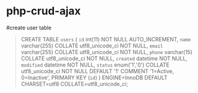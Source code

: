 # php-crud-ajax
#create user table
>CREATE TABLE `users` (
 `id` int(11) NOT NULL AUTO_INCREMENT,
 `name` varchar(255) COLLATE utf8_unicode_ci NOT NULL,
 `email` varchar(255) COLLATE utf8_unicode_ci NOT NULL,
 `phone` varchar(15) COLLATE utf8_unicode_ci NOT NULL,
 `created` datetime NOT NULL,
 `modified` datetime NOT NULL,
 `status` enum('1','0') COLLATE utf8_unicode_ci NOT NULL DEFAULT '1' COMMENT '1=Active, 0=Inactive',
 PRIMARY KEY (`id`)
) ENGINE=InnoDB DEFAULT CHARSET=utf8 COLLATE=utf8_unicode_ci;